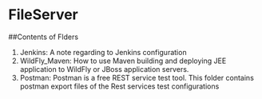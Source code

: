 # FileServer
##Contents of Flders
1. Jenkins: A note regarding to Jenkins configuration
2. WildFly_Maven: How to use Maven building and deploying JEE application to WildFly or JBoss application servers.
3. Postman: Postman is a free REST service test tool. This folder contains postman export files of the Rest services test configurations
